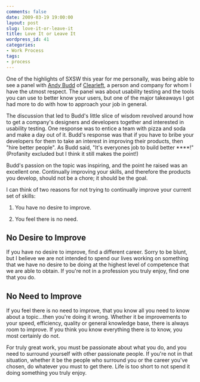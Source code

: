 ```yaml
---
comments: false
date: 2009-03-19 19:00:00
layout: post
slug: love-it-or-leave-it
title: Love It or Leave It
wordpress_id: 41
categories:
- Work Process
tags:
- process
---
```


One of the highlights of SXSW this year for me personally, was being able to see a panel with [Andy Budd](http://www.andybudd.com/) of [Clearleft](http://www.clearleft.com/), a person and company for whom I have the utmost respect. The panel was about usability testing and the tools you can use to better know your users, but one of the major takeaways I got had more to do with how to approach your job in general.

The discussion that led to Budd's little slice of wisdom revolved around how to get a company's designers and developers together and interested in usability testing. One response was to entice a team with pizza and soda and make a day out of it. Budd's response was that if you have to bribe your developers for them to take an interest in improving their products, then "hire better people". As Budd said, "It's everyones job to build better ****!" (Profanity excluded but I think it still makes the point!)

Budd's passion on the topic was inspiring, and the point he raised was an excellent one. Continually improving your skills, and therefore the products you develop, should not be a chore; it should be the goal.

I can think of two reasons for not trying to continually improve your current set of skills:



	
  1. You have no desire to improve.

	
  2. You feel there is no need.




## No Desire to Improve


If you have no desire to improve, find a different career. Sorry to be blunt, but I believe we are not intended to spend our lives working on something that we have no desire to be doing at the highest level of competence that we are able to obtain. If you're not in a profession you truly enjoy, find one that you do.


## No Need to Improve


If you feel there is no need to improve, that you know all you need to know about a topic...then you're doing it wrong. Whether it be improvements to your speed, efficiency, quality or general knowledge base, there is always room to improve. If you think you know everything there is to know, you most certainly do not.

For truly great work, you must be passionate about what you do, and you need to surround yourself with other passionate people. If you're not in that situation, whether it be the people who surround you or the career you've chosen, do whatever you must to get there. Life is too short to not spend it doing something you truly enjoy.

